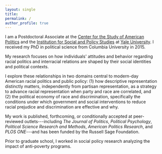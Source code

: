 ```yaml
---
layout: single
title:
permalink: /
author_profile: true
---
```


I am a Postdoctoral Associate at the [Center for the Study of American Politics](http://csap.yale.edu/) and the [Institution for Social and Policy Studies](http://isps.yale.edu/) at [Yale University](http://www.yale.edu/). I received my PhD in political science from Columbia University in 2015.

My research focuses on how individuals' attitudes and behavior regarding racial politics and interracial relations are shaped by their social identities and political contexts. 

I explore these relationships in two domains central to modern-day American racial politics and public policy: (1) how descriptive representation distinctly matters, independently from partisan representation, as a strategy to advance racial representation when party and race are correlated, and (2) the political economy of race and discrimination, specifically the conditions under which government and social interventions to reduce racial prejudice and discrimination are effective and why. 

My work is published, forthcoming, or conditionally accepted at peer-reviewed outlets---including _The Journal of Politics_, _Political Psychology_, _Political Science Research and Methods_, _American Politics Research_, and _PLOS ONE_---and has been funded by the Russell Sage Foundation.

Prior to graduate school, I worked in social policy research analyzing the impact of anti-poverty programs.
